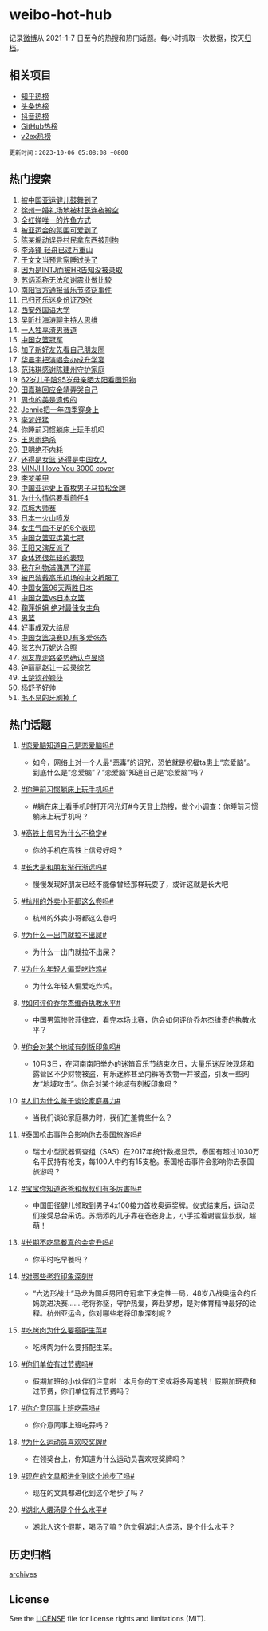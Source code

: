 # weibo-hot-hub

记录[微博](https://www.weibo.com)从 2021-1-7 日至今的热搜和热门话题。每小时抓取一次数据，按天[归档](archives)。

## 相关项目

- [知乎热榜](https://github.com/lonnyzhang423/zhihu-hot-hub)
- [头条热榜](https://github.com/lonnyzhang423/toutiao-hot-hub)
- [抖音热榜](https://github.com/lonnyzhang423/douyin-hot-hub)
- [GitHub热榜](https://github.com/lonnyzhang423/github-hot-hub)
- [v2ex热榜](https://github.com/lonnyzhang423/v2ex-hot-hub)


`更新时间：2023-10-06 05:08:08 +0800`

## 热门搜索

1. [被中国亚运健儿鼓舞到了](https://m.weibo.cn/search?containerid=100103type%3D1%26t%3D10%26q%3D%23%E8%A2%AB%E4%B8%AD%E5%9B%BD%E4%BA%9A%E8%BF%90%E5%81%A5%E5%84%BF%E9%BC%93%E8%88%9E%E5%88%B0%E4%BA%86%23&stream_entry_id=51&isnewpage=1&extparam=seat%3D1%26cate%3D10103%26dgr%3D0%26pos%3D0%26q%3D%2523%25E8%25A2%25AB%25E4%25B8%25AD%25E5%259B%25BD%25E4%25BA%259A%25E8%25BF%2590%25E5%2581%25A5%25E5%2584%25BF%25E9%25BC%2593%25E8%2588%259E%25E5%2588%25B0%25E4%25BA%2586%2523%26c_type%3D51%26filter_type%3Drealtimehot%26stream_entry_id%3D51%26display_time%3D1696540087%26pre_seqid%3D169654008734004831215)
1. [徐州一婚礼场地被村民连夜搬空](https://m.weibo.cn/search?containerid=100103type%3D1%26t%3D10%26q%3D%23%E5%BE%90%E5%B7%9E%E4%B8%80%E5%A9%9A%E7%A4%BC%E5%9C%BA%E5%9C%B0%E8%A2%AB%E6%9D%91%E6%B0%91%E8%BF%9E%E5%A4%9C%E6%90%AC%E7%A9%BA%23&stream_entry_id=31&isnewpage=1&extparam=seat%3D1%26cate%3D5001%26band_rank%3D1%26pos%3D0%26q%3D%2523%25E5%25BE%2590%25E5%25B7%259E%25E4%25B8%2580%25E5%25A9%259A%25E7%25A4%25BC%25E5%259C%25BA%25E5%259C%25B0%25E8%25A2%25AB%25E6%259D%2591%25E6%25B0%2591%25E8%25BF%259E%25E5%25A4%259C%25E6%2590%25AC%25E7%25A9%25BA%2523%26flag%3D2%26dgr%3D0%26filter_type%3Drealtimehot%26stream_entry_id%3D31%26realpos%3D1%26c_type%3D31%26lcate%3D5001%26display_time%3D1696540087%26pre_seqid%3D169654008734004831215)
1. [全红婵唯一的炸鱼方式](https://m.weibo.cn/search?containerid=100103type%3D1%26t%3D10%26q%3D%23%E5%85%A8%E7%BA%A2%E5%A9%B5%E5%94%AF%E4%B8%80%E7%9A%84%E7%82%B8%E9%B1%BC%E6%96%B9%E5%BC%8F%23&stream_entry_id=31&isnewpage=1&extparam=seat%3D1%26cate%3D5001%26band_rank%3D2%26pos%3D1%26q%3D%2523%25E5%2585%25A8%25E7%25BA%25A2%25E5%25A9%25B5%25E5%2594%25AF%25E4%25B8%2580%25E7%259A%2584%25E7%2582%25B8%25E9%25B1%25BC%25E6%2596%25B9%25E5%25BC%258F%2523%26flag%3D2%26dgr%3D0%26filter_type%3Drealtimehot%26stream_entry_id%3D31%26realpos%3D2%26c_type%3D31%26lcate%3D5001%26display_time%3D1696540087%26pre_seqid%3D169654008734004831215)
1. [被亚运会的氛围可爱到了](https://m.weibo.cn/search?containerid=100103type%3D1%26t%3D10%26q%3D%23%E8%A2%AB%E4%BA%9A%E8%BF%90%E4%BC%9A%E7%9A%84%E6%B0%9B%E5%9B%B4%E5%8F%AF%E7%88%B1%E5%88%B0%E4%BA%86%23&stream_entry_id=31&isnewpage=1&extparam=seat%3D1%26cate%3D5001%26band_rank%3D3%26pos%3D2%26q%3D%2523%25E8%25A2%25AB%25E4%25BA%259A%25E8%25BF%2590%25E4%25BC%259A%25E7%259A%2584%25E6%25B0%259B%25E5%259B%25B4%25E5%258F%25AF%25E7%2588%25B1%25E5%2588%25B0%25E4%25BA%2586%2523%26flag%3D0%26dgr%3D0%26filter_type%3Drealtimehot%26stream_entry_id%3D31%26realpos%3D3%26c_type%3D31%26lcate%3D5001%26display_time%3D1696540087%26pre_seqid%3D169654008734004831215)
1. [陈某煽动误导村民拿东西被刑拘](https://m.weibo.cn/search?containerid=100103type%3D1%26t%3D10%26q%3D%23%E9%99%88%E6%9F%90%E7%85%BD%E5%8A%A8%E8%AF%AF%E5%AF%BC%E6%9D%91%E6%B0%91%E6%8B%BF%E4%B8%9C%E8%A5%BF%E8%A2%AB%E5%88%91%E6%8B%98%23&stream_entry_id=31&isnewpage=1&extparam=seat%3D1%26cate%3D5001%26band_rank%3D4%26pos%3D3%26q%3D%2523%25E9%2599%2588%25E6%259F%2590%25E7%2585%25BD%25E5%258A%25A8%25E8%25AF%25AF%25E5%25AF%25BC%25E6%259D%2591%25E6%25B0%2591%25E6%258B%25BF%25E4%25B8%259C%25E8%25A5%25BF%25E8%25A2%25AB%25E5%2588%2591%25E6%258B%2598%2523%26flag%3D0%26dgr%3D0%26filter_type%3Drealtimehot%26stream_entry_id%3D31%26realpos%3D4%26c_type%3D31%26lcate%3D5001%26display_time%3D1696540087%26pre_seqid%3D169654008734004831215)
1. [李泽锋 轻舟已过万重山](https://m.weibo.cn/search?containerid=100103type%3D1%26t%3D10%26q%3D%E6%9D%8E%E6%B3%BD%E9%94%8B+%E8%BD%BB%E8%88%9F%E5%B7%B2%E8%BF%87%E4%B8%87%E9%87%8D%E5%B1%B1&stream_entry_id=31&isnewpage=1&extparam=seat%3D1%26cate%3D5001%26band_rank%3D5%26pos%3D4%26q%3D%25E6%259D%258E%25E6%25B3%25BD%25E9%2594%258B%2520%25E8%25BD%25BB%25E8%2588%259F%25E5%25B7%25B2%25E8%25BF%2587%25E4%25B8%2587%25E9%2587%258D%25E5%25B1%25B1%26flag%3D0%26dgr%3D0%26filter_type%3Drealtimehot%26stream_entry_id%3D31%26realpos%3D5%26c_type%3D31%26lcate%3D5001%26display_time%3D1696540087%26pre_seqid%3D169654008734004831215)
1. [于文文当预言家睡过头了](https://m.weibo.cn/search?containerid=100103type%3D1%26t%3D10%26q%3D%23%E4%BA%8E%E6%96%87%E6%96%87%E5%BD%93%E9%A2%84%E8%A8%80%E5%AE%B6%E7%9D%A1%E8%BF%87%E5%A4%B4%E4%BA%86%23&stream_entry_id=31&isnewpage=1&extparam=seat%3D1%26cate%3D5001%26band_rank%3D6%26pos%3D5%26q%3D%2523%25E4%25BA%258E%25E6%2596%2587%25E6%2596%2587%25E5%25BD%2593%25E9%25A2%2584%25E8%25A8%2580%25E5%25AE%25B6%25E7%259D%25A1%25E8%25BF%2587%25E5%25A4%25B4%25E4%25BA%2586%2523%26flag%3D2%26dgr%3D0%26filter_type%3Drealtimehot%26stream_entry_id%3D31%26realpos%3D6%26c_type%3D31%26lcate%3D5001%26display_time%3D1696540087%26pre_seqid%3D169654008734004831215)
1. [因为是INTJ而被HR告知没被录取](https://m.weibo.cn/search?containerid=100103type%3D1%26t%3D10%26q%3D%23%E5%9B%A0%E4%B8%BA%E6%98%AFINTJ%E8%80%8C%E8%A2%ABHR%E5%91%8A%E7%9F%A5%E6%B2%A1%E8%A2%AB%E5%BD%95%E5%8F%96%23&stream_entry_id=31&isnewpage=1&extparam=seat%3D1%26cate%3D5001%26band_rank%3D7%26pos%3D6%26q%3D%2523%25E5%259B%25A0%25E4%25B8%25BA%25E6%2598%25AFINTJ%25E8%2580%258C%25E8%25A2%25ABHR%25E5%2591%258A%25E7%259F%25A5%25E6%25B2%25A1%25E8%25A2%25AB%25E5%25BD%2595%25E5%258F%2596%2523%26flag%3D0%26dgr%3D0%26filter_type%3Drealtimehot%26stream_entry_id%3D31%26realpos%3D7%26c_type%3D31%26lcate%3D5001%26display_time%3D1696540087%26pre_seqid%3D169654008734004831215)
1. [苏炳添称无法和谢震业做比较](https://m.weibo.cn/search?containerid=100103type%3D1%26t%3D10%26q%3D%23%E8%8B%8F%E7%82%B3%E6%B7%BB%E7%A7%B0%E6%97%A0%E6%B3%95%E5%92%8C%E8%B0%A2%E9%9C%87%E4%B8%9A%E5%81%9A%E6%AF%94%E8%BE%83%23&stream_entry_id=31&isnewpage=1&extparam=seat%3D1%26cate%3D5001%26band_rank%3D8%26pos%3D7%26q%3D%2523%25E8%258B%258F%25E7%2582%25B3%25E6%25B7%25BB%25E7%25A7%25B0%25E6%2597%25A0%25E6%25B3%2595%25E5%2592%258C%25E8%25B0%25A2%25E9%259C%2587%25E4%25B8%259A%25E5%2581%259A%25E6%25AF%2594%25E8%25BE%2583%2523%26flag%3D0%26dgr%3D0%26filter_type%3Drealtimehot%26stream_entry_id%3D31%26realpos%3D8%26c_type%3D31%26lcate%3D5001%26display_time%3D1696540087%26pre_seqid%3D169654008734004831215)
1. [南阳官方通报音乐节盗窃事件](https://m.weibo.cn/search?containerid=100103type%3D1%26t%3D10%26q%3D%23%E5%8D%97%E9%98%B3%E5%AE%98%E6%96%B9%E9%80%9A%E6%8A%A5%E9%9F%B3%E4%B9%90%E8%8A%82%E7%9B%97%E7%AA%83%E4%BA%8B%E4%BB%B6%23&stream_entry_id=31&isnewpage=1&extparam=seat%3D1%26cate%3D5001%26band_rank%3D9%26pos%3D8%26q%3D%2523%25E5%258D%2597%25E9%2598%25B3%25E5%25AE%2598%25E6%2596%25B9%25E9%2580%259A%25E6%258A%25A5%25E9%259F%25B3%25E4%25B9%2590%25E8%258A%2582%25E7%259B%2597%25E7%25AA%2583%25E4%25BA%258B%25E4%25BB%25B6%2523%26flag%3D0%26dgr%3D0%26filter_type%3Drealtimehot%26stream_entry_id%3D31%26realpos%3D9%26c_type%3D31%26lcate%3D5001%26display_time%3D1696540087%26pre_seqid%3D169654008734004831215)
1. [已归还乐迷身份证79张](https://m.weibo.cn/search?containerid=100103type%3D1%26t%3D10%26q%3D%23%E5%B7%B2%E5%BD%92%E8%BF%98%E4%B9%90%E8%BF%B7%E8%BA%AB%E4%BB%BD%E8%AF%8179%E5%BC%A0%23&stream_entry_id=31&isnewpage=1&extparam=seat%3D1%26cate%3D5001%26band_rank%3D10%26pos%3D9%26q%3D%2523%25E5%25B7%25B2%25E5%25BD%2592%25E8%25BF%2598%25E4%25B9%2590%25E8%25BF%25B7%25E8%25BA%25AB%25E4%25BB%25BD%25E8%25AF%258179%25E5%25BC%25A0%2523%26flag%3D0%26dgr%3D0%26filter_type%3Drealtimehot%26stream_entry_id%3D31%26realpos%3D10%26c_type%3D31%26lcate%3D5001%26display_time%3D1696540087%26pre_seqid%3D169654008734004831215)
1. [西安外国语大学](https://m.weibo.cn/search?containerid=100103type%3D1%26t%3D10%26q%3D%E8%A5%BF%E5%AE%89%E5%A4%96%E5%9B%BD%E8%AF%AD%E5%A4%A7%E5%AD%A6&stream_entry_id=31&isnewpage=1&extparam=seat%3D1%26cate%3D5001%26band_rank%3D11%26pos%3D10%26q%3D%25E8%25A5%25BF%25E5%25AE%2589%25E5%25A4%2596%25E5%259B%25BD%25E8%25AF%25AD%25E5%25A4%25A7%25E5%25AD%25A6%26flag%3D2%26dgr%3D0%26filter_type%3Drealtimehot%26stream_entry_id%3D31%26realpos%3D11%26c_type%3D31%26lcate%3D5001%26display_time%3D1696540087%26pre_seqid%3D169654008734004831215)
1. [吴昕杜海涛聊主持人思维](https://m.weibo.cn/search?containerid=100103type%3D1%26t%3D10%26q%3D%23%E5%90%B4%E6%98%95%E6%9D%9C%E6%B5%B7%E6%B6%9B%E8%81%8A%E4%B8%BB%E6%8C%81%E4%BA%BA%E6%80%9D%E7%BB%B4%23&stream_entry_id=31&isnewpage=1&extparam=seat%3D1%26cate%3D5001%26band_rank%3D12%26pos%3D11%26q%3D%2523%25E5%2590%25B4%25E6%2598%2595%25E6%259D%259C%25E6%25B5%25B7%25E6%25B6%259B%25E8%2581%258A%25E4%25B8%25BB%25E6%258C%2581%25E4%25BA%25BA%25E6%2580%259D%25E7%25BB%25B4%2523%26flag%3D0%26dgr%3D0%26filter_type%3Drealtimehot%26stream_entry_id%3D31%26realpos%3D12%26c_type%3D31%26lcate%3D5001%26display_time%3D1696540087%26pre_seqid%3D169654008734004831215)
1. [一人独享渣男赛道](https://m.weibo.cn/search?containerid=100103type%3D1%26t%3D10%26q%3D%E4%B8%80%E4%BA%BA%E7%8B%AC%E4%BA%AB%E6%B8%A3%E7%94%B7%E8%B5%9B%E9%81%93&stream_entry_id=31&isnewpage=1&extparam=seat%3D1%26cate%3D5001%26band_rank%3D13%26pos%3D12%26q%3D%25E4%25B8%2580%25E4%25BA%25BA%25E7%258B%25AC%25E4%25BA%25AB%25E6%25B8%25A3%25E7%2594%25B7%25E8%25B5%259B%25E9%2581%2593%26flag%3D0%26dgr%3D0%26filter_type%3Drealtimehot%26stream_entry_id%3D31%26realpos%3D13%26c_type%3D31%26lcate%3D5001%26display_time%3D1696540087%26pre_seqid%3D169654008734004831215)
1. [中国女篮冠军](https://m.weibo.cn/search?containerid=100103type%3D1%26t%3D10%26q%3D%23%E4%B8%AD%E5%9B%BD%E5%A5%B3%E7%AF%AE%E5%86%A0%E5%86%9B%23&stream_entry_id=31&isnewpage=1&extparam=seat%3D1%26cate%3D5001%26band_rank%3D14%26pos%3D13%26q%3D%2523%25E4%25B8%25AD%25E5%259B%25BD%25E5%25A5%25B3%25E7%25AF%25AE%25E5%2586%25A0%25E5%2586%259B%2523%26flag%3D0%26dgr%3D0%26filter_type%3Drealtimehot%26stream_entry_id%3D31%26realpos%3D14%26c_type%3D31%26lcate%3D5001%26display_time%3D1696540087%26pre_seqid%3D169654008734004831215)
1. [加了新好友先看自己朋友圈](https://m.weibo.cn/search?containerid=100103type%3D1%26t%3D10%26q%3D%23%E5%8A%A0%E4%BA%86%E6%96%B0%E5%A5%BD%E5%8F%8B%E5%85%88%E7%9C%8B%E8%87%AA%E5%B7%B1%E6%9C%8B%E5%8F%8B%E5%9C%88%23&stream_entry_id=31&isnewpage=1&extparam=seat%3D1%26cate%3D5001%26band_rank%3D15%26pos%3D14%26q%3D%2523%25E5%258A%25A0%25E4%25BA%2586%25E6%2596%25B0%25E5%25A5%25BD%25E5%258F%258B%25E5%2585%2588%25E7%259C%258B%25E8%2587%25AA%25E5%25B7%25B1%25E6%259C%258B%25E5%258F%258B%25E5%259C%2588%2523%26flag%3D0%26dgr%3D0%26filter_type%3Drealtimehot%26stream_entry_id%3D31%26realpos%3D15%26c_type%3D31%26lcate%3D5001%26display_time%3D1696540087%26pre_seqid%3D169654008734004831215)
1. [华晨宇把演唱会办成升学宴](https://m.weibo.cn/search?containerid=100103type%3D1%26t%3D10%26q%3D%23%E5%8D%8E%E6%99%A8%E5%AE%87%E6%8A%8A%E6%BC%94%E5%94%B1%E4%BC%9A%E5%8A%9E%E6%88%90%E5%8D%87%E5%AD%A6%E5%AE%B4%23&stream_entry_id=31&isnewpage=1&extparam=seat%3D1%26cate%3D5001%26band_rank%3D16%26pos%3D15%26q%3D%2523%25E5%258D%258E%25E6%2599%25A8%25E5%25AE%2587%25E6%258A%258A%25E6%25BC%2594%25E5%2594%25B1%25E4%25BC%259A%25E5%258A%259E%25E6%2588%2590%25E5%258D%2587%25E5%25AD%25A6%25E5%25AE%25B4%2523%26flag%3D0%26dgr%3D0%26filter_type%3Drealtimehot%26stream_entry_id%3D31%26realpos%3D16%26c_type%3D31%26lcate%3D5001%26display_time%3D1696540087%26pre_seqid%3D169654008734004831215)
1. [范玮琪感谢陈建州守护家庭](https://m.weibo.cn/search?containerid=100103type%3D1%26t%3D10%26q%3D%23%E8%8C%83%E7%8E%AE%E7%90%AA%E6%84%9F%E8%B0%A2%E9%99%88%E5%BB%BA%E5%B7%9E%E5%AE%88%E6%8A%A4%E5%AE%B6%E5%BA%AD%23&stream_entry_id=31&isnewpage=1&extparam=seat%3D1%26cate%3D5001%26band_rank%3D17%26pos%3D16%26q%3D%2523%25E8%258C%2583%25E7%258E%25AE%25E7%2590%25AA%25E6%2584%259F%25E8%25B0%25A2%25E9%2599%2588%25E5%25BB%25BA%25E5%25B7%259E%25E5%25AE%2588%25E6%258A%25A4%25E5%25AE%25B6%25E5%25BA%25AD%2523%26flag%3D0%26dgr%3D0%26filter_type%3Drealtimehot%26stream_entry_id%3D31%26realpos%3D17%26c_type%3D31%26lcate%3D5001%26display_time%3D1696540087%26pre_seqid%3D169654008734004831215)
1. [62岁儿子陪95岁母亲晒太阳看图识物](https://m.weibo.cn/search?containerid=100103type%3D1%26t%3D10%26q%3D%2362%E5%B2%81%E5%84%BF%E5%AD%90%E9%99%AA95%E5%B2%81%E6%AF%8D%E4%BA%B2%E6%99%92%E5%A4%AA%E9%98%B3%E7%9C%8B%E5%9B%BE%E8%AF%86%E7%89%A9%23&stream_entry_id=31&isnewpage=1&extparam=seat%3D1%26cate%3D5001%26band_rank%3D18%26pos%3D17%26q%3D%252362%25E5%25B2%2581%25E5%2584%25BF%25E5%25AD%2590%25E9%2599%25AA95%25E5%25B2%2581%25E6%25AF%258D%25E4%25BA%25B2%25E6%2599%2592%25E5%25A4%25AA%25E9%2598%25B3%25E7%259C%258B%25E5%259B%25BE%25E8%25AF%2586%25E7%2589%25A9%2523%26flag%3D0%26dgr%3D0%26filter_type%3Drealtimehot%26stream_entry_id%3D31%26realpos%3D18%26c_type%3D31%26lcate%3D5001%26display_time%3D1696540087%26pre_seqid%3D169654008734004831215)
1. [田嘉瑞回应金靖弄哭自己](https://m.weibo.cn/search?containerid=100103type%3D1%26t%3D10%26q%3D%E7%94%B0%E5%98%89%E7%91%9E%E5%9B%9E%E5%BA%94%E9%87%91%E9%9D%96%E5%BC%84%E5%93%AD%E8%87%AA%E5%B7%B1&stream_entry_id=31&isnewpage=1&extparam=seat%3D1%26cate%3D5001%26band_rank%3D19%26pos%3D18%26q%3D%25E7%2594%25B0%25E5%2598%2589%25E7%2591%259E%25E5%259B%259E%25E5%25BA%2594%25E9%2587%2591%25E9%259D%2596%25E5%25BC%2584%25E5%2593%25AD%25E8%2587%25AA%25E5%25B7%25B1%26flag%3D0%26dgr%3D0%26filter_type%3Drealtimehot%26stream_entry_id%3D31%26realpos%3D19%26c_type%3D31%26lcate%3D5001%26display_time%3D1696540087%26pre_seqid%3D169654008734004831215)
1. [周也的美是遗传的](https://m.weibo.cn/search?containerid=100103type%3D1%26t%3D10%26q%3D%23%E5%91%A8%E4%B9%9F%E7%9A%84%E7%BE%8E%E6%98%AF%E9%81%97%E4%BC%A0%E7%9A%84%23&stream_entry_id=31&isnewpage=1&extparam=seat%3D1%26cate%3D5001%26band_rank%3D20%26pos%3D19%26q%3D%2523%25E5%2591%25A8%25E4%25B9%259F%25E7%259A%2584%25E7%25BE%258E%25E6%2598%25AF%25E9%2581%2597%25E4%25BC%25A0%25E7%259A%2584%2523%26flag%3D0%26dgr%3D0%26filter_type%3Drealtimehot%26stream_entry_id%3D31%26realpos%3D20%26c_type%3D31%26lcate%3D5001%26display_time%3D1696540087%26pre_seqid%3D169654008734004831215)
1. [Jennie把一年四季穿身上](https://m.weibo.cn/search?containerid=100103type%3D1%26t%3D10%26q%3D%23Jennie%E6%8A%8A%E4%B8%80%E5%B9%B4%E5%9B%9B%E5%AD%A3%E7%A9%BF%E8%BA%AB%E4%B8%8A%23&stream_entry_id=31&isnewpage=1&extparam=seat%3D1%26cate%3D5001%26band_rank%3D21%26pos%3D20%26q%3D%2523Jennie%25E6%258A%258A%25E4%25B8%2580%25E5%25B9%25B4%25E5%259B%259B%25E5%25AD%25A3%25E7%25A9%25BF%25E8%25BA%25AB%25E4%25B8%258A%2523%26flag%3D0%26dgr%3D0%26filter_type%3Drealtimehot%26stream_entry_id%3D31%26realpos%3D21%26c_type%3D31%26lcate%3D5001%26display_time%3D1696540087%26pre_seqid%3D169654008734004831215)
1. [李梦好猛](https://m.weibo.cn/search?containerid=100103type%3D1%26t%3D10%26q%3D%E6%9D%8E%E6%A2%A6%E5%A5%BD%E7%8C%9B&stream_entry_id=31&isnewpage=1&extparam=seat%3D1%26cate%3D5001%26band_rank%3D22%26pos%3D21%26q%3D%25E6%259D%258E%25E6%25A2%25A6%25E5%25A5%25BD%25E7%258C%259B%26flag%3D0%26dgr%3D0%26filter_type%3Drealtimehot%26stream_entry_id%3D31%26realpos%3D22%26c_type%3D31%26lcate%3D5001%26display_time%3D1696540087%26pre_seqid%3D169654008734004831215)
1. [你睡前习惯躺床上玩手机吗](https://m.weibo.cn/search?containerid=100103type%3D1%26t%3D10%26q%3D%23%E4%BD%A0%E7%9D%A1%E5%89%8D%E4%B9%A0%E6%83%AF%E8%BA%BA%E5%BA%8A%E4%B8%8A%E7%8E%A9%E6%89%8B%E6%9C%BA%E5%90%97%23&stream_entry_id=31&isnewpage=1&extparam=seat%3D1%26cate%3D5001%26band_rank%3D23%26pos%3D22%26q%3D%2523%25E4%25BD%25A0%25E7%259D%25A1%25E5%2589%258D%25E4%25B9%25A0%25E6%2583%25AF%25E8%25BA%25BA%25E5%25BA%258A%25E4%25B8%258A%25E7%258E%25A9%25E6%2589%258B%25E6%259C%25BA%25E5%2590%2597%2523%26flag%3D0%26dgr%3D0%26filter_type%3Drealtimehot%26stream_entry_id%3D31%26realpos%3D23%26c_type%3D31%26lcate%3D5001%26display_time%3D1696540087%26pre_seqid%3D169654008734004831215)
1. [王思雨绝杀](https://m.weibo.cn/search?containerid=100103type%3D1%26t%3D10%26q%3D%23%E7%8E%8B%E6%80%9D%E9%9B%A8%E7%BB%9D%E6%9D%80%23&stream_entry_id=31&isnewpage=1&extparam=seat%3D1%26cate%3D5001%26band_rank%3D24%26pos%3D23%26q%3D%2523%25E7%258E%258B%25E6%2580%259D%25E9%259B%25A8%25E7%25BB%259D%25E6%259D%2580%2523%26flag%3D0%26dgr%3D0%26filter_type%3Drealtimehot%26stream_entry_id%3D31%26realpos%3D24%26c_type%3D31%26lcate%3D5001%26display_time%3D1696540087%26pre_seqid%3D169654008734004831215)
1. [卫明绝不内耗](https://m.weibo.cn/search?containerid=100103type%3D1%26t%3D10%26q%3D%23%E5%8D%AB%E6%98%8E%E7%BB%9D%E4%B8%8D%E5%86%85%E8%80%97%23&stream_entry_id=31&isnewpage=1&extparam=seat%3D1%26cate%3D5001%26band_rank%3D25%26pos%3D24%26q%3D%2523%25E5%258D%25AB%25E6%2598%258E%25E7%25BB%259D%25E4%25B8%258D%25E5%2586%2585%25E8%2580%2597%2523%26flag%3D0%26dgr%3D0%26filter_type%3Drealtimehot%26stream_entry_id%3D31%26realpos%3D25%26c_type%3D31%26lcate%3D5001%26display_time%3D1696540087%26pre_seqid%3D169654008734004831215)
1. [还得是女篮 还得是中国女人](https://m.weibo.cn/search?containerid=100103type%3D1%26t%3D10%26q%3D%E8%BF%98%E5%BE%97%E6%98%AF%E5%A5%B3%E7%AF%AE+%E8%BF%98%E5%BE%97%E6%98%AF%E4%B8%AD%E5%9B%BD%E5%A5%B3%E4%BA%BA&stream_entry_id=31&isnewpage=1&extparam=seat%3D1%26cate%3D5001%26band_rank%3D26%26pos%3D25%26q%3D%25E8%25BF%2598%25E5%25BE%2597%25E6%2598%25AF%25E5%25A5%25B3%25E7%25AF%25AE%2520%25E8%25BF%2598%25E5%25BE%2597%25E6%2598%25AF%25E4%25B8%25AD%25E5%259B%25BD%25E5%25A5%25B3%25E4%25BA%25BA%26flag%3D0%26dgr%3D0%26filter_type%3Drealtimehot%26stream_entry_id%3D31%26realpos%3D26%26c_type%3D31%26lcate%3D5001%26display_time%3D1696540087%26pre_seqid%3D169654008734004831215)
1. [MINJI I love You 3000 cover](https://m.weibo.cn/search?containerid=100103type%3D1%26t%3D10%26q%3DMINJI+I+love+You+3000+cover&stream_entry_id=31&isnewpage=1&extparam=seat%3D1%26cate%3D5001%26band_rank%3D27%26pos%3D26%26q%3DMINJI%2520I%2520love%2520You%25203000%2520cover%26flag%3D0%26dgr%3D0%26filter_type%3Drealtimehot%26stream_entry_id%3D31%26realpos%3D27%26c_type%3D31%26lcate%3D5001%26display_time%3D1696540087%26pre_seqid%3D169654008734004831215)
1. [李梦美甲](https://m.weibo.cn/search?containerid=100103type%3D1%26t%3D10%26q%3D%23%E6%9D%8E%E6%A2%A6%E7%BE%8E%E7%94%B2%23&stream_entry_id=31&isnewpage=1&extparam=seat%3D1%26cate%3D5001%26band_rank%3D28%26pos%3D27%26q%3D%2523%25E6%259D%258E%25E6%25A2%25A6%25E7%25BE%258E%25E7%2594%25B2%2523%26flag%3D0%26dgr%3D0%26filter_type%3Drealtimehot%26stream_entry_id%3D31%26realpos%3D28%26c_type%3D31%26lcate%3D5001%26display_time%3D1696540087%26pre_seqid%3D169654008734004831215)
1. [中国亚运史上首枚男子马拉松金牌](https://m.weibo.cn/search?containerid=100103type%3D1%26t%3D10%26q%3D%23%E4%B8%AD%E5%9B%BD%E4%BA%9A%E8%BF%90%E5%8F%B2%E4%B8%8A%E9%A6%96%E6%9E%9A%E7%94%B7%E5%AD%90%E9%A9%AC%E6%8B%89%E6%9D%BE%E9%87%91%E7%89%8C%23&stream_entry_id=31&isnewpage=1&extparam=seat%3D1%26cate%3D5001%26band_rank%3D29%26pos%3D28%26q%3D%2523%25E4%25B8%25AD%25E5%259B%25BD%25E4%25BA%259A%25E8%25BF%2590%25E5%258F%25B2%25E4%25B8%258A%25E9%25A6%2596%25E6%259E%259A%25E7%2594%25B7%25E5%25AD%2590%25E9%25A9%25AC%25E6%258B%2589%25E6%259D%25BE%25E9%2587%2591%25E7%2589%258C%2523%26flag%3D0%26dgr%3D0%26filter_type%3Drealtimehot%26stream_entry_id%3D31%26realpos%3D29%26c_type%3D31%26lcate%3D5001%26display_time%3D1696540087%26pre_seqid%3D169654008734004831215)
1. [为什么情侣要看前任4](https://m.weibo.cn/search?containerid=100103type%3D1%26t%3D10%26q%3D%23%E4%B8%BA%E4%BB%80%E4%B9%88%E6%83%85%E4%BE%A3%E8%A6%81%E7%9C%8B%E5%89%8D%E4%BB%BB4%23&stream_entry_id=31&isnewpage=1&extparam=seat%3D1%26cate%3D5001%26band_rank%3D30%26pos%3D29%26q%3D%2523%25E4%25B8%25BA%25E4%25BB%2580%25E4%25B9%2588%25E6%2583%2585%25E4%25BE%25A3%25E8%25A6%2581%25E7%259C%258B%25E5%2589%258D%25E4%25BB%25BB4%2523%26flag%3D0%26dgr%3D0%26filter_type%3Drealtimehot%26stream_entry_id%3D31%26realpos%3D30%26c_type%3D31%26lcate%3D5001%26display_time%3D1696540087%26pre_seqid%3D169654008734004831215)
1. [京城大师赛](https://m.weibo.cn/search?containerid=100103type%3D1%26t%3D10%26q%3D%E4%BA%AC%E5%9F%8E%E5%A4%A7%E5%B8%88%E8%B5%9B&stream_entry_id=31&isnewpage=1&extparam=seat%3D1%26cate%3D5001%26band_rank%3D31%26pos%3D30%26q%3D%25E4%25BA%25AC%25E5%259F%258E%25E5%25A4%25A7%25E5%25B8%2588%25E8%25B5%259B%26flag%3D0%26dgr%3D0%26filter_type%3Drealtimehot%26stream_entry_id%3D31%26realpos%3D31%26c_type%3D31%26lcate%3D5001%26display_time%3D1696540087%26pre_seqid%3D169654008734004831215)
1. [日本一火山喷发](https://m.weibo.cn/search?containerid=100103type%3D1%26t%3D10%26q%3D%23%E6%97%A5%E6%9C%AC%E4%B8%80%E7%81%AB%E5%B1%B1%E5%96%B7%E5%8F%91%23&stream_entry_id=31&isnewpage=1&extparam=seat%3D1%26cate%3D5001%26band_rank%3D32%26pos%3D31%26q%3D%2523%25E6%2597%25A5%25E6%259C%25AC%25E4%25B8%2580%25E7%2581%25AB%25E5%25B1%25B1%25E5%2596%25B7%25E5%258F%2591%2523%26flag%3D0%26dgr%3D0%26filter_type%3Drealtimehot%26stream_entry_id%3D31%26realpos%3D32%26c_type%3D31%26lcate%3D5001%26display_time%3D1696540087%26pre_seqid%3D169654008734004831215)
1. [女生气血不足的6个表现](https://m.weibo.cn/search?containerid=100103type%3D1%26t%3D10%26q%3D%23%E5%A5%B3%E7%94%9F%E6%B0%94%E8%A1%80%E4%B8%8D%E8%B6%B3%E7%9A%846%E4%B8%AA%E8%A1%A8%E7%8E%B0%23&stream_entry_id=31&isnewpage=1&extparam=seat%3D1%26cate%3D5001%26band_rank%3D33%26pos%3D32%26q%3D%2523%25E5%25A5%25B3%25E7%2594%259F%25E6%25B0%2594%25E8%25A1%2580%25E4%25B8%258D%25E8%25B6%25B3%25E7%259A%25846%25E4%25B8%25AA%25E8%25A1%25A8%25E7%258E%25B0%2523%26flag%3D0%26dgr%3D0%26filter_type%3Drealtimehot%26stream_entry_id%3D31%26realpos%3D33%26c_type%3D31%26lcate%3D5001%26display_time%3D1696540087%26pre_seqid%3D169654008734004831215)
1. [中国女篮亚运第七冠](https://m.weibo.cn/search?containerid=100103type%3D1%26t%3D10%26q%3D%23%E4%B8%AD%E5%9B%BD%E5%A5%B3%E7%AF%AE%E4%BA%9A%E8%BF%90%E7%AC%AC%E4%B8%83%E5%86%A0%23&stream_entry_id=31&isnewpage=1&extparam=seat%3D1%26cate%3D5001%26band_rank%3D34%26pos%3D33%26q%3D%2523%25E4%25B8%25AD%25E5%259B%25BD%25E5%25A5%25B3%25E7%25AF%25AE%25E4%25BA%259A%25E8%25BF%2590%25E7%25AC%25AC%25E4%25B8%2583%25E5%2586%25A0%2523%26flag%3D1%26dgr%3D0%26filter_type%3Drealtimehot%26stream_entry_id%3D31%26realpos%3D34%26c_type%3D31%26lcate%3D5001%26display_time%3D1696540087%26pre_seqid%3D169654008734004831215)
1. [王阳又演反派了](https://m.weibo.cn/search?containerid=100103type%3D1%26t%3D10%26q%3D%23%E7%8E%8B%E9%98%B3%E5%8F%88%E6%BC%94%E5%8F%8D%E6%B4%BE%E4%BA%86%23&stream_entry_id=31&isnewpage=1&extparam=seat%3D1%26cate%3D5001%26band_rank%3D35%26pos%3D34%26q%3D%2523%25E7%258E%258B%25E9%2598%25B3%25E5%258F%2588%25E6%25BC%2594%25E5%258F%258D%25E6%25B4%25BE%25E4%25BA%2586%2523%26flag%3D0%26dgr%3D0%26filter_type%3Drealtimehot%26stream_entry_id%3D31%26realpos%3D35%26c_type%3D31%26lcate%3D5001%26display_time%3D1696540087%26pre_seqid%3D169654008734004831215)
1. [身体还很年轻的表现](https://m.weibo.cn/search?containerid=100103type%3D1%26t%3D10%26q%3D%23%E8%BA%AB%E4%BD%93%E8%BF%98%E5%BE%88%E5%B9%B4%E8%BD%BB%E7%9A%84%E8%A1%A8%E7%8E%B0%23&stream_entry_id=31&isnewpage=1&extparam=seat%3D1%26cate%3D5001%26band_rank%3D36%26pos%3D35%26q%3D%2523%25E8%25BA%25AB%25E4%25BD%2593%25E8%25BF%2598%25E5%25BE%2588%25E5%25B9%25B4%25E8%25BD%25BB%25E7%259A%2584%25E8%25A1%25A8%25E7%258E%25B0%2523%26flag%3D0%26dgr%3D0%26filter_type%3Drealtimehot%26stream_entry_id%3D31%26realpos%3D36%26c_type%3D31%26lcate%3D5001%26display_time%3D1696540087%26pre_seqid%3D169654008734004831215)
1. [我在利物浦偶遇了洋幂](https://m.weibo.cn/search?containerid=100103type%3D1%26t%3D10%26q%3D%23%E6%88%91%E5%9C%A8%E5%88%A9%E7%89%A9%E6%B5%A6%E5%81%B6%E9%81%87%E4%BA%86%E6%B4%8B%E5%B9%82%23&stream_entry_id=31&isnewpage=1&extparam=seat%3D1%26cate%3D5001%26band_rank%3D37%26pos%3D36%26q%3D%2523%25E6%2588%2591%25E5%259C%25A8%25E5%2588%25A9%25E7%2589%25A9%25E6%25B5%25A6%25E5%2581%25B6%25E9%2581%2587%25E4%25BA%2586%25E6%25B4%258B%25E5%25B9%2582%2523%26flag%3D0%26dgr%3D0%26filter_type%3Drealtimehot%26stream_entry_id%3D31%26realpos%3D37%26c_type%3D31%26lcate%3D5001%26display_time%3D1696540087%26pre_seqid%3D169654008734004831215)
1. [被巴黎戴高乐机场的中文折服了](https://m.weibo.cn/search?containerid=100103type%3D1%26t%3D10%26q%3D%23%E8%A2%AB%E5%B7%B4%E9%BB%8E%E6%88%B4%E9%AB%98%E4%B9%90%E6%9C%BA%E5%9C%BA%E7%9A%84%E4%B8%AD%E6%96%87%E6%8A%98%E6%9C%8D%E4%BA%86%23&stream_entry_id=31&isnewpage=1&extparam=seat%3D1%26cate%3D5001%26band_rank%3D38%26pos%3D37%26q%3D%2523%25E8%25A2%25AB%25E5%25B7%25B4%25E9%25BB%258E%25E6%2588%25B4%25E9%25AB%2598%25E4%25B9%2590%25E6%259C%25BA%25E5%259C%25BA%25E7%259A%2584%25E4%25B8%25AD%25E6%2596%2587%25E6%258A%2598%25E6%259C%258D%25E4%25BA%2586%2523%26flag%3D0%26dgr%3D0%26filter_type%3Drealtimehot%26stream_entry_id%3D31%26realpos%3D38%26c_type%3D31%26lcate%3D5001%26display_time%3D1696540087%26pre_seqid%3D169654008734004831215)
1. [中国女篮96天两胜日本](https://m.weibo.cn/search?containerid=100103type%3D1%26t%3D10%26q%3D%23%E4%B8%AD%E5%9B%BD%E5%A5%B3%E7%AF%AE96%E5%A4%A9%E4%B8%A4%E8%83%9C%E6%97%A5%E6%9C%AC%23&stream_entry_id=31&isnewpage=1&extparam=seat%3D1%26cate%3D5001%26band_rank%3D39%26pos%3D38%26q%3D%2523%25E4%25B8%25AD%25E5%259B%25BD%25E5%25A5%25B3%25E7%25AF%25AE96%25E5%25A4%25A9%25E4%25B8%25A4%25E8%2583%259C%25E6%2597%25A5%25E6%259C%25AC%2523%26flag%3D0%26dgr%3D0%26filter_type%3Drealtimehot%26stream_entry_id%3D31%26realpos%3D39%26c_type%3D31%26lcate%3D5001%26display_time%3D1696540087%26pre_seqid%3D169654008734004831215)
1. [中国女篮vs日本女篮](https://m.weibo.cn/search?containerid=100103type%3D1%26t%3D10%26q%3D%23%E4%B8%AD%E5%9B%BD%E5%A5%B3%E7%AF%AEvs%E6%97%A5%E6%9C%AC%E5%A5%B3%E7%AF%AE%23&stream_entry_id=31&isnewpage=1&extparam=seat%3D1%26cate%3D5001%26band_rank%3D40%26pos%3D39%26q%3D%2523%25E4%25B8%25AD%25E5%259B%25BD%25E5%25A5%25B3%25E7%25AF%25AEvs%25E6%2597%25A5%25E6%259C%25AC%25E5%25A5%25B3%25E7%25AF%25AE%2523%26flag%3D0%26dgr%3D0%26filter_type%3Drealtimehot%26stream_entry_id%3D31%26realpos%3D40%26c_type%3D31%26lcate%3D5001%26display_time%3D1696540087%26pre_seqid%3D169654008734004831215)
1. [鞠萍姐姐 绝对最佳女主角](https://m.weibo.cn/search?containerid=100103type%3D1%26t%3D10%26q%3D%E9%9E%A0%E8%90%8D%E5%A7%90%E5%A7%90+%E7%BB%9D%E5%AF%B9%E6%9C%80%E4%BD%B3%E5%A5%B3%E4%B8%BB%E8%A7%92&stream_entry_id=31&isnewpage=1&extparam=seat%3D1%26cate%3D5001%26band_rank%3D41%26pos%3D40%26q%3D%25E9%259E%25A0%25E8%2590%258D%25E5%25A7%2590%25E5%25A7%2590%2520%25E7%25BB%259D%25E5%25AF%25B9%25E6%259C%2580%25E4%25BD%25B3%25E5%25A5%25B3%25E4%25B8%25BB%25E8%25A7%2592%26flag%3D0%26dgr%3D0%26filter_type%3Drealtimehot%26stream_entry_id%3D31%26realpos%3D41%26c_type%3D31%26lcate%3D5001%26display_time%3D1696540087%26pre_seqid%3D169654008734004831215)
1. [男篮](https://m.weibo.cn/search?containerid=100103type%3D1%26t%3D10%26q%3D%E7%94%B7%E7%AF%AE&stream_entry_id=31&isnewpage=1&extparam=seat%3D1%26cate%3D5001%26band_rank%3D42%26pos%3D41%26q%3D%25E7%2594%25B7%25E7%25AF%25AE%26flag%3D0%26dgr%3D0%26filter_type%3Drealtimehot%26stream_entry_id%3D31%26realpos%3D42%26c_type%3D31%26lcate%3D5001%26display_time%3D1696540087%26pre_seqid%3D169654008734004831215)
1. [好事成双大结局](https://m.weibo.cn/search?containerid=100103type%3D1%26t%3D10%26q%3D%E5%A5%BD%E4%BA%8B%E6%88%90%E5%8F%8C%E5%A4%A7%E7%BB%93%E5%B1%80&stream_entry_id=31&isnewpage=1&extparam=seat%3D1%26cate%3D5001%26band_rank%3D43%26pos%3D42%26q%3D%25E5%25A5%25BD%25E4%25BA%258B%25E6%2588%2590%25E5%258F%258C%25E5%25A4%25A7%25E7%25BB%2593%25E5%25B1%2580%26flag%3D0%26dgr%3D0%26filter_type%3Drealtimehot%26stream_entry_id%3D31%26realpos%3D43%26c_type%3D31%26lcate%3D5001%26display_time%3D1696540087%26pre_seqid%3D169654008734004831215)
1. [中国女篮决赛DJ有多爱张杰](https://m.weibo.cn/search?containerid=100103type%3D1%26t%3D10%26q%3D%23%E4%B8%AD%E5%9B%BD%E5%A5%B3%E7%AF%AE%E5%86%B3%E8%B5%9BDJ%E6%9C%89%E5%A4%9A%E7%88%B1%E5%BC%A0%E6%9D%B0%23&stream_entry_id=31&isnewpage=1&extparam=seat%3D1%26cate%3D5001%26band_rank%3D44%26pos%3D43%26q%3D%2523%25E4%25B8%25AD%25E5%259B%25BD%25E5%25A5%25B3%25E7%25AF%25AE%25E5%2586%25B3%25E8%25B5%259BDJ%25E6%259C%2589%25E5%25A4%259A%25E7%2588%25B1%25E5%25BC%25A0%25E6%259D%25B0%2523%26flag%3D0%26dgr%3D0%26filter_type%3Drealtimehot%26stream_entry_id%3D31%26realpos%3D44%26c_type%3D31%26lcate%3D5001%26display_time%3D1696540087%26pre_seqid%3D169654008734004831215)
1. [张艺兴万妮达合照](https://m.weibo.cn/search?containerid=100103type%3D1%26t%3D10%26q%3D%23%E5%BC%A0%E8%89%BA%E5%85%B4%E4%B8%87%E5%A6%AE%E8%BE%BE%E5%90%88%E7%85%A7%23&stream_entry_id=31&isnewpage=1&extparam=seat%3D1%26cate%3D5001%26band_rank%3D45%26pos%3D44%26q%3D%2523%25E5%25BC%25A0%25E8%2589%25BA%25E5%2585%25B4%25E4%25B8%2587%25E5%25A6%25AE%25E8%25BE%25BE%25E5%2590%2588%25E7%2585%25A7%2523%26flag%3D0%26dgr%3D0%26filter_type%3Drealtimehot%26stream_entry_id%3D31%26realpos%3D45%26c_type%3D31%26lcate%3D5001%26display_time%3D1696540087%26pre_seqid%3D169654008734004831215)
1. [网友靠走路姿势确认卢昱晓](https://m.weibo.cn/search?containerid=100103type%3D1%26t%3D10%26q%3D%23%E7%BD%91%E5%8F%8B%E9%9D%A0%E8%B5%B0%E8%B7%AF%E5%A7%BF%E5%8A%BF%E7%A1%AE%E8%AE%A4%E5%8D%A2%E6%98%B1%E6%99%93%23&stream_entry_id=31&isnewpage=1&extparam=seat%3D1%26cate%3D5001%26band_rank%3D46%26pos%3D45%26q%3D%2523%25E7%25BD%2591%25E5%258F%258B%25E9%259D%25A0%25E8%25B5%25B0%25E8%25B7%25AF%25E5%25A7%25BF%25E5%258A%25BF%25E7%25A1%25AE%25E8%25AE%25A4%25E5%258D%25A2%25E6%2598%25B1%25E6%2599%2593%2523%26flag%3D0%26dgr%3D0%26filter_type%3Drealtimehot%26stream_entry_id%3D31%26realpos%3D46%26c_type%3D31%26lcate%3D5001%26display_time%3D1696540087%26pre_seqid%3D169654008734004831215)
1. [钟丽丽赵让一起录综艺](https://m.weibo.cn/search?containerid=100103type%3D1%26t%3D10%26q%3D%23%E9%92%9F%E4%B8%BD%E4%B8%BD%E8%B5%B5%E8%AE%A9%E4%B8%80%E8%B5%B7%E5%BD%95%E7%BB%BC%E8%89%BA%23&stream_entry_id=31&isnewpage=1&extparam=seat%3D1%26cate%3D5001%26band_rank%3D47%26pos%3D46%26q%3D%2523%25E9%2592%259F%25E4%25B8%25BD%25E4%25B8%25BD%25E8%25B5%25B5%25E8%25AE%25A9%25E4%25B8%2580%25E8%25B5%25B7%25E5%25BD%2595%25E7%25BB%25BC%25E8%2589%25BA%2523%26flag%3D0%26dgr%3D0%26filter_type%3Drealtimehot%26stream_entry_id%3D31%26realpos%3D47%26c_type%3D31%26lcate%3D5001%26display_time%3D1696540087%26pre_seqid%3D169654008734004831215)
1. [王楚钦孙颖莎](https://m.weibo.cn/search?containerid=100103type%3D1%26t%3D10%26q%3D%E7%8E%8B%E6%A5%9A%E9%92%A6%E5%AD%99%E9%A2%96%E8%8E%8E&stream_entry_id=31&isnewpage=1&extparam=seat%3D1%26cate%3D5001%26band_rank%3D48%26pos%3D47%26q%3D%25E7%258E%258B%25E6%25A5%259A%25E9%2592%25A6%25E5%25AD%2599%25E9%25A2%2596%25E8%258E%258E%26flag%3D0%26dgr%3D0%26filter_type%3Drealtimehot%26stream_entry_id%3D31%26realpos%3D48%26c_type%3D31%26lcate%3D5001%26display_time%3D1696540087%26pre_seqid%3D169654008734004831215)
1. [杨舒予好帅](https://m.weibo.cn/search?containerid=100103type%3D1%26t%3D10%26q%3D%E6%9D%A8%E8%88%92%E4%BA%88%E5%A5%BD%E5%B8%85&stream_entry_id=31&isnewpage=1&extparam=seat%3D1%26cate%3D5001%26band_rank%3D49%26pos%3D48%26q%3D%25E6%259D%25A8%25E8%2588%2592%25E4%25BA%2588%25E5%25A5%25BD%25E5%25B8%2585%26flag%3D0%26dgr%3D0%26filter_type%3Drealtimehot%26stream_entry_id%3D31%26realpos%3D49%26c_type%3D31%26lcate%3D5001%26display_time%3D1696540087%26pre_seqid%3D169654008734004831215)
1. [毛不易的牙刷掉了](https://m.weibo.cn/search?containerid=100103type%3D1%26t%3D10%26q%3D%23%E6%AF%9B%E4%B8%8D%E6%98%93%E7%9A%84%E7%89%99%E5%88%B7%E6%8E%89%E4%BA%86%23&stream_entry_id=31&isnewpage=1&extparam=seat%3D1%26cate%3D5001%26band_rank%3D50%26pos%3D49%26q%3D%2523%25E6%25AF%259B%25E4%25B8%258D%25E6%2598%2593%25E7%259A%2584%25E7%2589%2599%25E5%2588%25B7%25E6%258E%2589%25E4%25BA%2586%2523%26flag%3D0%26dgr%3D0%26filter_type%3Drealtimehot%26stream_entry_id%3D31%26realpos%3D50%26c_type%3D31%26lcate%3D5001%26display_time%3D1696540087%26pre_seqid%3D169654008734004831215)

## 热门话题

1. [#恋爱脑知道自己是恋爱脑吗#](https://m.weibo.cn/search?containerid=231522type%3D1%26t%3D10%26q%3D%23%E6%81%8B%E7%88%B1%E8%84%91%E7%9F%A5%E9%81%93%E8%87%AA%E5%B7%B1%E6%98%AF%E6%81%8B%E7%88%B1%E8%84%91%E5%90%97%23&stream_entry_id=128&isnewpage=1&extparam=seat%3D1%26c_type%3D128%26pos%3D1-0-0%26dgr%3D0%26cate%3D5004%26unitid%3D1696468896533%26lcate%3D5004%26display_time%3D1696540088%26pre_seqid%3D1696540088427027228212)
    - 如今，网络上对一个人最“恶毒”的诅咒，恐怕就是祝福ta患上“恋爱脑”。到底什么是“恋爱脑”？“恋爱脑”知道自己是“恋爱脑”吗？

1. [#你睡前习惯躺床上玩手机吗#](https://m.weibo.cn/search?containerid=231522type%3D1%26t%3D10%26q%3D%23%E4%BD%A0%E7%9D%A1%E5%89%8D%E4%B9%A0%E6%83%AF%E8%BA%BA%E5%BA%8A%E4%B8%8A%E7%8E%A9%E6%89%8B%E6%9C%BA%E5%90%97%23&stream_entry_id=128&isnewpage=1&extparam=seat%3D1%26c_type%3D128%26pos%3D1-0-1%26dgr%3D0%26cate%3D5004%26unitid%3D1696516294916%26lcate%3D5004%26display_time%3D1696540088%26pre_seqid%3D1696540088427027228212)
    - #躺在床上看手机时打开闪光灯#今天登上热搜，做个小调查：你睡前习惯躺床上玩手机吗？  ​​​

1. [#高铁上信号为什么不稳定#](https://m.weibo.cn/search?containerid=231522type%3D1%26t%3D10%26q%3D%23%E9%AB%98%E9%93%81%E4%B8%8A%E4%BF%A1%E5%8F%B7%E4%B8%BA%E4%BB%80%E4%B9%88%E4%B8%8D%E7%A8%B3%E5%AE%9A%23&stream_entry_id=128&isnewpage=1&extparam=seat%3D1%26c_type%3D128%26pos%3D1-0-2%26dgr%3D0%26cate%3D5004%26unitid%3D1696408299276%26lcate%3D5004%26display_time%3D1696540088%26pre_seqid%3D1696540088427027228212)
    - 你的手机在高铁上信号好吗？

1. [#长大是和朋友渐行渐远吗#](https://m.weibo.cn/search?containerid=231522type%3D1%26t%3D10%26q%3D%23%E9%95%BF%E5%A4%A7%E6%98%AF%E5%92%8C%E6%9C%8B%E5%8F%8B%E6%B8%90%E8%A1%8C%E6%B8%90%E8%BF%9C%E5%90%97%23&stream_entry_id=128&isnewpage=1&extparam=seat%3D1%26c_type%3D128%26pos%3D1-0-3%26dgr%3D0%26cate%3D5004%26unitid%3D1696401088523%26lcate%3D5004%26display_time%3D1696540088%26pre_seqid%3D1696540088427027228212)
    - 慢慢发现好朋友已经不能像曾经那样玩耍了，或许这就是长大吧

1. [#杭州的外卖小哥都这么卷吗#](https://m.weibo.cn/search?containerid=231522type%3D1%26t%3D10%26q%3D%23%E6%9D%AD%E5%B7%9E%E7%9A%84%E5%A4%96%E5%8D%96%E5%B0%8F%E5%93%A5%E9%83%BD%E8%BF%99%E4%B9%88%E5%8D%B7%E5%90%97%23&stream_entry_id=128&isnewpage=1&extparam=seat%3D1%26c_type%3D128%26pos%3D1-0-4%26dgr%3D0%26cate%3D5004%26unitid%3D1696500382649%26lcate%3D5004%26display_time%3D1696540088%26pre_seqid%3D1696540088427027228212)
    - 杭州的外卖小哥都这么卷吗

1. [#为什么一出门就拉不出屎#](https://m.weibo.cn/search?containerid=231522type%3D1%26t%3D10%26q%3D%23%E4%B8%BA%E4%BB%80%E4%B9%88%E4%B8%80%E5%87%BA%E9%97%A8%E5%B0%B1%E6%8B%89%E4%B8%8D%E5%87%BA%E5%B1%8E%23&stream_entry_id=128&isnewpage=1&extparam=seat%3D1%26c_type%3D128%26pos%3D1-0-5%26dgr%3D0%26cate%3D5004%26unitid%3D1696504585276%26lcate%3D5004%26display_time%3D1696540088%26pre_seqid%3D1696540088427027228212)
    - 为什么一出门就拉不出屎？

1. [#为什么年轻人偏爱吃炸鸡#](https://m.weibo.cn/search?containerid=231522type%3D1%26t%3D10%26q%3D%23%E4%B8%BA%E4%BB%80%E4%B9%88%E5%B9%B4%E8%BD%BB%E4%BA%BA%E5%81%8F%E7%88%B1%E5%90%83%E7%82%B8%E9%B8%A1%23&stream_entry_id=128&isnewpage=1&extparam=seat%3D1%26c_type%3D128%26pos%3D1-0-6%26dgr%3D0%26cate%3D5004%26unitid%3D1696408880192%26lcate%3D5004%26display_time%3D1696540088%26pre_seqid%3D1696540088427027228212)
    - 为什么年轻人偏爱吃炸鸡。

1. [#如何评价乔尔杰维奇执教水平#](https://m.weibo.cn/search?containerid=231522type%3D1%26t%3D10%26q%3D%23%E5%A6%82%E4%BD%95%E8%AF%84%E4%BB%B7%E4%B9%94%E5%B0%94%E6%9D%B0%E7%BB%B4%E5%A5%87%E6%89%A7%E6%95%99%E6%B0%B4%E5%B9%B3%23&stream_entry_id=128&isnewpage=1&extparam=seat%3D1%26c_type%3D128%26pos%3D1-0-7%26dgr%3D0%26cate%3D5004%26unitid%3D1696461695764%26lcate%3D5004%26display_time%3D1696540088%26pre_seqid%3D1696540088427027228212)
    - 中国男篮惨败菲律宾，看完本场比赛，你会如何评价乔尔杰维奇的执教水平？

1. [#你会对某个地域有刻板印象吗#](https://m.weibo.cn/search?containerid=231522type%3D1%26t%3D10%26q%3D%23%E4%BD%A0%E4%BC%9A%E5%AF%B9%E6%9F%90%E4%B8%AA%E5%9C%B0%E5%9F%9F%E6%9C%89%E5%88%BB%E6%9D%BF%E5%8D%B0%E8%B1%A1%E5%90%97%23&stream_entry_id=128&isnewpage=1&extparam=seat%3D1%26c_type%3D128%26pos%3D1-0-8%26dgr%3D0%26cate%3D5004%26unitid%3D1696471306924%26lcate%3D5004%26display_time%3D1696540088%26pre_seqid%3D1696540088427027228212)
    - 10月3日，在河南南阳举办的迷笛音乐节结束次日，大量乐迷反映现场和露营区不少财物被盗，有乐迷称甚至内裤等衣物一并被盗，引发一些网友“地域攻击”。你会对某个地域有刻板印象吗？

1. [#人们为什么羞于谈论家庭暴力#](https://m.weibo.cn/search?containerid=231522type%3D1%26t%3D10%26q%3D%23%E4%BA%BA%E4%BB%AC%E4%B8%BA%E4%BB%80%E4%B9%88%E7%BE%9E%E4%BA%8E%E8%B0%88%E8%AE%BA%E5%AE%B6%E5%BA%AD%E6%9A%B4%E5%8A%9B%23&stream_entry_id=128&isnewpage=1&extparam=seat%3D1%26c_type%3D128%26pos%3D1-0-9%26dgr%3D0%26cate%3D5004%26unitid%3D1696473684699%26lcate%3D5004%26display_time%3D1696540088%26pre_seqid%3D1696540088427027228212)
    - 当我们谈论家庭暴力时，我们在羞愧些什么？

1. [#泰国枪击事件会影响你去泰国旅游吗#](https://m.weibo.cn/search?containerid=231522type%3D1%26t%3D10%26q%3D%23%E6%B3%B0%E5%9B%BD%E6%9E%AA%E5%87%BB%E4%BA%8B%E4%BB%B6%E4%BC%9A%E5%BD%B1%E5%93%8D%E4%BD%A0%E5%8E%BB%E6%B3%B0%E5%9B%BD%E6%97%85%E6%B8%B8%E5%90%97%23&stream_entry_id=128&isnewpage=1&extparam=seat%3D1%26c_type%3D128%26pos%3D1-0-10%26dgr%3D0%26cate%3D5004%26unitid%3D1696409789481%26lcate%3D5004%26display_time%3D1696540088%26pre_seqid%3D1696540088427027228212)
    - 瑞士小型武器调查组（SAS）在2017年统计数据显示，泰国有超过1030万名平民持有枪支，每100人中约有15支枪。泰国枪击事件会影响你去泰国旅游吗？

1. [#宝宝你知道爸爸和叔叔们有多厉害吗#](https://m.weibo.cn/search?containerid=231522type%3D1%26t%3D10%26q%3D%23%E5%AE%9D%E5%AE%9D%E4%BD%A0%E7%9F%A5%E9%81%93%E7%88%B8%E7%88%B8%E5%92%8C%E5%8F%94%E5%8F%94%E4%BB%AC%E6%9C%89%E5%A4%9A%E5%8E%89%E5%AE%B3%E5%90%97%23&stream_entry_id=128&isnewpage=1&extparam=seat%3D1%26c_type%3D128%26pos%3D1-0-11%26dgr%3D0%26cate%3D5004%26unitid%3D1696461691488%26lcate%3D5004%26display_time%3D1696540088%26pre_seqid%3D1696540088427027228212)
    - 中国田径健儿领取到男子4x100接力首枚奥运奖牌。仪式结束后，运动员们接受总台采访。苏炳添的儿子靠在爸爸身上，小手拉着谢震业叔叔，超萌！

1. [#长期不吃早餐真的会变丑吗#](https://m.weibo.cn/search?containerid=231522type%3D1%26t%3D10%26q%3D%23%E9%95%BF%E6%9C%9F%E4%B8%8D%E5%90%83%E6%97%A9%E9%A4%90%E7%9C%9F%E7%9A%84%E4%BC%9A%E5%8F%98%E4%B8%91%E5%90%97%23&stream_entry_id=128&isnewpage=1&extparam=seat%3D1%26c_type%3D128%26pos%3D1-0-12%26dgr%3D0%26cate%3D5004%26unitid%3D1696507283712%26lcate%3D5004%26display_time%3D1696540088%26pre_seqid%3D1696540088427027228212)
    - 你平时吃早餐吗？

1. [#对哪些老将印象深刻#](https://m.weibo.cn/search?containerid=231522type%3D1%26t%3D10%26q%3D%23%E5%AF%B9%E5%93%AA%E4%BA%9B%E8%80%81%E5%B0%86%E5%8D%B0%E8%B1%A1%E6%B7%B1%E5%88%BB%23&stream_entry_id=128&isnewpage=1&extparam=seat%3D1%26c_type%3D128%26pos%3D1-0-13%26dgr%3D0%26cate%3D5004%26unitid%3D1696430804500%26lcate%3D5004%26display_time%3D1696540088%26pre_seqid%3D1696540088427027228212)
    - “六边形战士”马龙为国乒男团夺冠拿下决定性一局，48岁八战奥运会的丘妈跳进决赛…… 老将弥坚，守护热爱，奔赴梦想，是对体育精神最好的诠释。杭州亚运会，你对哪些老将印象深刻呢？

1. [#吃烤肉为什么要搭配生菜#](https://m.weibo.cn/search?containerid=231522type%3D1%26t%3D10%26q%3D%23%E5%90%83%E7%83%A4%E8%82%89%E4%B8%BA%E4%BB%80%E4%B9%88%E8%A6%81%E6%90%AD%E9%85%8D%E7%94%9F%E8%8F%9C%23&stream_entry_id=128&isnewpage=1&extparam=seat%3D1%26c_type%3D128%26pos%3D1-0-14%26dgr%3D0%26cate%3D5004%26unitid%3D1696430803303%26lcate%3D5004%26display_time%3D1696540088%26pre_seqid%3D1696540088427027228212)
    - 吃烤肉为什么要搭配生菜。

1. [#你们单位有过节费吗#](https://m.weibo.cn/search?containerid=231522type%3D1%26t%3D10%26q%3D%23%E4%BD%A0%E4%BB%AC%E5%8D%95%E4%BD%8D%E6%9C%89%E8%BF%87%E8%8A%82%E8%B4%B9%E5%90%97%23&stream_entry_id=128&isnewpage=1&extparam=seat%3D1%26c_type%3D128%26pos%3D1-0-15%26dgr%3D0%26cate%3D5004%26unitid%3D1696425084047%26lcate%3D5004%26display_time%3D1696540088%26pre_seqid%3D1696540088427027228212)
    - 假期加班的小伙伴们注意啦！本月你的工资或将多两笔钱！假期加班费和过节费‍，你们单位有过节费吗？

1. [#你介意同事上班吃蒜吗#](https://m.weibo.cn/search?containerid=231522type%3D1%26t%3D10%26q%3D%23%E4%BD%A0%E4%BB%8B%E6%84%8F%E5%90%8C%E4%BA%8B%E4%B8%8A%E7%8F%AD%E5%90%83%E8%92%9C%E5%90%97%23&stream_entry_id=128&isnewpage=1&extparam=seat%3D1%26c_type%3D128%26pos%3D1-0-16%26dgr%3D0%26cate%3D5004%26unitid%3D1696393288049%26lcate%3D5004%26display_time%3D1696540088%26pre_seqid%3D1696540088427027228212)
    - 你介意同事上班吃蒜吗？

1. [#为什么运动员喜欢咬奖牌#](https://m.weibo.cn/search?containerid=231522type%3D1%26t%3D10%26q%3D%23%E4%B8%BA%E4%BB%80%E4%B9%88%E8%BF%90%E5%8A%A8%E5%91%98%E5%96%9C%E6%AC%A2%E5%92%AC%E5%A5%96%E7%89%8C%23&stream_entry_id=128&isnewpage=1&extparam=seat%3D1%26c_type%3D128%26pos%3D1-0-17%26dgr%3D0%26cate%3D5004%26unitid%3D1696392384299%26lcate%3D5004%26display_time%3D1696540088%26pre_seqid%3D1696540088427027228212)
    - 在领奖台上，你知道为什么运动员喜欢咬奖牌吗？

1. [#现在的文具都进化到这个地步了吗#](https://m.weibo.cn/search?containerid=231522type%3D1%26t%3D10%26q%3D%23%E7%8E%B0%E5%9C%A8%E7%9A%84%E6%96%87%E5%85%B7%E9%83%BD%E8%BF%9B%E5%8C%96%E5%88%B0%E8%BF%99%E4%B8%AA%E5%9C%B0%E6%AD%A5%E4%BA%86%E5%90%97%23&stream_entry_id=128&isnewpage=1&extparam=seat%3D1%26c_type%3D128%26pos%3D1-0-18%26dgr%3D0%26cate%3D5004%26unitid%3D1696522010352%26lcate%3D5004%26display_time%3D1696540088%26pre_seqid%3D1696540088427027228212)
    - 现在的文具都进化到这个地步了吗？

1. [#湖北人煨汤是个什么水平#](https://m.weibo.cn/search?containerid=231522type%3D1%26t%3D10%26q%3D%23%E6%B9%96%E5%8C%97%E4%BA%BA%E7%85%A8%E6%B1%A4%E6%98%AF%E4%B8%AA%E4%BB%80%E4%B9%88%E6%B0%B4%E5%B9%B3%23&stream_entry_id=128&isnewpage=1&extparam=seat%3D1%26c_type%3D128%26pos%3D1-0-19%26dgr%3D0%26cate%3D5004%26unitid%3D1696509107233%26lcate%3D5004%26display_time%3D1696540088%26pre_seqid%3D1696540088427027228212)
    - 湖北人这个假期，喝汤了嘛？你觉得湖北人煨汤，是个什么水平？


## 历史归档

[archives](archives)

## License

See the [LICENSE](LICENSE) file for license rights and limitations (MIT).
